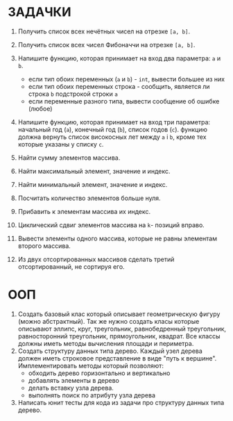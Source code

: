 # ЗАДАЧКИ

1. Получить список всех нечётных чисел на отрезке ```[a, b]```. 
2. Получить список всех чисел Фибоначчи на отрезке ```[a, b]```.
3. Напишите функцию, которая принимает на вход два параметра: ```a``` и ```b```.
    * если тип обоих переменных (```a``` и ```b```) - ```int```, вывести большее из них
    * если тип обоих переменных строка - сообщить, является ли строка ```b``` подстрокой строки ```a```
    * если переменные разного типа, вывести сообщение об ошибке (любое)

4. Напишите функцию, которая принимает на вход три параметра: начальный год (```a```), конечный год (```b```), список годов (```c```). функцию должна вернуть список високосных лет между ```а``` і ```b```, кроме тех которые указаны у списку ```c```.
5. Найти сумму элементов массива.
6. Найти максимальный элемент, значение и индекс.
7. Найти минимальный элемент, значение и индекс.
8. Посчитать количество элементов больше нуля.
9. Прибавить к элементам массива их индекс.
10. Циклический сдвиг элементов массива на ```k```- позиций вправо.
11. Вывести элементы одного массива, которые не равны элементам второго массива.
12. Из двух отсортированных массивов сделать третий отсортированный, не сортируя его.

# ООП

1. Создать базовый клас который описывает геометрическую фигуру (можно абстрактный). Так же нужно создать класы которые описывают эллипс, круг, треугольник, равнобедренный треугольник, равносторонний треугольник, прямоугольник, квадрат. Все классы должны иметь методы вычисления площади и периметра.
2. Создать структуру данных типа дерево. Каждый узел дерева должен иметь строковое представление в виде "путь к вершине". Имплементировать методы который позволяют:
    * обходить дерево горизонтально и вертикально
    * добавлять элементы в дерево
    * делать вставку узла дерева.
    * выполнять поиск по атрибуту узла дерева
3. Написать юнит тесты для кода из задачи про структуру данных типа дерево.
